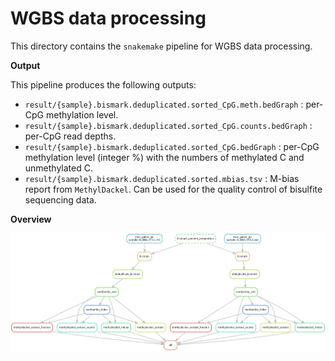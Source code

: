 # WGBS data processing

This directory contains the `snakemake` pipeline for WGBS data processing.

**Output**

This pipeline produces the following outputs:

- `result/{sample}.bismark.deduplicated.sorted_CpG.meth.bedGraph` : per-CpG methylation level.
- `result/{sample}.bismark.deduplicated.sorted_CpG.counts.bedGraph` : per-CpG read depths.
- `result/{sample}.bismark.deduplicated.sorted_CpG.bedGraph` : per-CpG methylation level (integer %) with the numbers of methylated C and unmethylated C.
- `result/{sample}.bismark.deduplicated.sorted.mbias.tsv` : M-bias report from `MethylDackel`. Can be used for the quality control of bisulfite sequencing data.

**Overview**

![dag](dag.png)